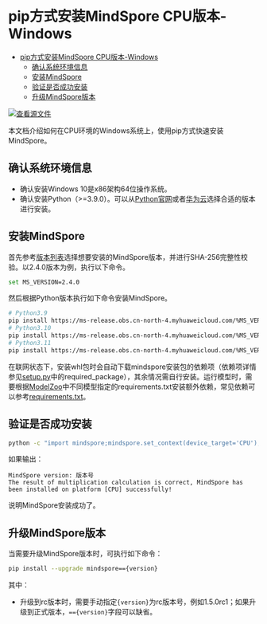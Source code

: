# pip方式安装MindSpore CPU版本-Windows

<!-- TOC -->

- [pip方式安装MindSpore CPU版本-Windows](#pip方式安装mindspore-cpu版本-windows)
    - [确认系统环境信息](#确认系统环境信息)
    - [安装MindSpore](#安装mindspore)
    - [验证是否成功安装](#验证是否成功安装)
    - [升级MindSpore版本](#升级mindspore版本)

<!-- /TOC -->

[![查看源文件](https://mindspore-website.obs.cn-north-4.myhuaweicloud.com/website-images/r2.4.1/resource/_static/logo_source.svg)](https://gitee.com/mindspore/docs/blob/r2.4.1/install/mindspore_cpu_win_install_pip.md)

本文档介绍如何在CPU环境的Windows系统上，使用pip方式快速安装MindSpore。

## 确认系统环境信息

- 确认安装Windows 10是x86架构64位操作系统。
- 确认安装Python（>=3.9.0）。可以从[Python官网](https://www.python.org/downloads/windows/)或者[华为云](https://repo.huaweicloud.com/python/)选择合适的版本进行安装。

## 安装MindSpore

首先参考[版本列表](https://www.mindspore.cn/versions)选择想要安装的MindSpore版本，并进行SHA-256完整性校验。以2.4.0版本为例，执行以下命令。

```bash
set MS_VERSION=2.4.0
```

然后根据Python版本执行如下命令安装MindSpore。

```bash
# Python3.9
pip install https://ms-release.obs.cn-north-4.myhuaweicloud.com/%MS_VERSION%/MindSpore/cpu/x86_64/mindspore-%MS_VERSION:-=%-cp39-cp39-win_amd64.whl --trusted-host ms-release.obs.cn-north-4.myhuaweicloud.com -i https://pypi.tuna.tsinghua.edu.cn/simple
# Python3.10
pip install https://ms-release.obs.cn-north-4.myhuaweicloud.com/%MS_VERSION%/MindSpore/cpu/x86_64/mindspore-%MS_VERSION:-=%-cp310-cp310-win_amd64.whl --trusted-host ms-release.obs.cn-north-4.myhuaweicloud.com -i https://pypi.tuna.tsinghua.edu.cn/simple
# Python3.11
pip install https://ms-release.obs.cn-north-4.myhuaweicloud.com/%MS_VERSION%/MindSpore/cpu/x86_64/mindspore-%MS_VERSION:-=%-cp311-cp311-win_amd64.whl --trusted-host ms-release.obs.cn-north-4.myhuaweicloud.com -i https://pypi.tuna.tsinghua.edu.cn/simple
```

在联网状态下，安装whl包时会自动下载mindspore安装包的依赖项（依赖项详情参见[setup.py](https://gitee.com/mindspore/mindspore/blob/v2.4.0/setup.py)中的required_package），其余情况需自行安装。运行模型时，需要根据[ModelZoo](https://gitee.com/mindspore/models/tree/master/)中不同模型指定的requirements.txt安装额外依赖，常见依赖可以参考[requirements.txt](https://gitee.com/mindspore/mindspore/blob/v2.4.0/requirements.txt)。

## 验证是否成功安装

```bash
python -c "import mindspore;mindspore.set_context(device_target='CPU');mindspore.run_check()"
```

如果输出：

```text
MindSpore version: 版本号
The result of multiplication calculation is correct, MindSpore has been installed on platform [CPU] successfully!
```

说明MindSpore安装成功了。

## 升级MindSpore版本

当需要升级MindSpore版本时，可执行如下命令：

```bash
pip install --upgrade mindspore=={version}
```

其中：

- 升级到rc版本时，需要手动指定`{version}`为rc版本号，例如1.5.0rc1；如果升级到正式版本，`=={version}`字段可以缺省。
